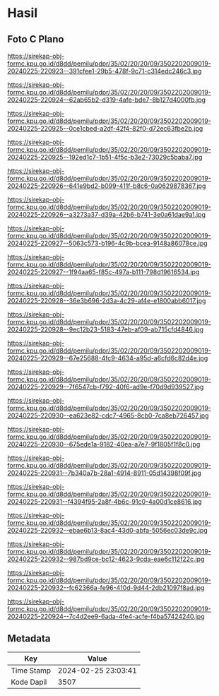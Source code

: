 # Hasil

## Foto C Plano

https://sirekap-obj-formc.kpu.go.id/d8dd/pemilu/pdpr/35/02/20/20/09/3502202009019-20240225-220923--391cfee1-29b5-478f-9c71-c314edc246c3.jpg

https://sirekap-obj-formc.kpu.go.id/d8dd/pemilu/pdpr/35/02/20/20/09/3502202009019-20240225-220924--62ab65b2-d319-4afe-bde7-8b127d4000fb.jpg

https://sirekap-obj-formc.kpu.go.id/d8dd/pemilu/pdpr/35/02/20/20/09/3502202009019-20240225-220925--0ce1cbed-a2df-42f4-82f0-d72ec63fbe2b.jpg

https://sirekap-obj-formc.kpu.go.id/d8dd/pemilu/pdpr/35/02/20/20/09/3502202009019-20240225-220925--192ed1c7-1b51-4f5c-b3e2-73029c5baba7.jpg

https://sirekap-obj-formc.kpu.go.id/d8dd/pemilu/pdpr/35/02/20/20/09/3502202009019-20240225-220926--641e9bd2-b099-411f-b8c6-0a0629878367.jpg

https://sirekap-obj-formc.kpu.go.id/d8dd/pemilu/pdpr/35/02/20/20/09/3502202009019-20240225-220926--a3273a37-d39a-42b6-b741-3e0a61dae9a1.jpg

https://sirekap-obj-formc.kpu.go.id/d8dd/pemilu/pdpr/35/02/20/20/09/3502202009019-20240225-220927--5063c573-b196-4c9b-bcea-9148a86078ce.jpg

https://sirekap-obj-formc.kpu.go.id/d8dd/pemilu/pdpr/35/02/20/20/09/3502202009019-20240225-220927--1f94aa65-f85c-497a-b111-798d19616534.jpg

https://sirekap-obj-formc.kpu.go.id/d8dd/pemilu/pdpr/35/02/20/20/09/3502202009019-20240225-220928--36e3b696-2d3a-4c29-af4e-e1800abb6017.jpg

https://sirekap-obj-formc.kpu.go.id/d8dd/pemilu/pdpr/35/02/20/20/09/3502202009019-20240225-220928--9ec12b23-5183-47eb-af09-ab715cfd4846.jpg

https://sirekap-obj-formc.kpu.go.id/d8dd/pemilu/pdpr/35/02/20/20/09/3502202009019-20240225-220929--67e25688-4fc9-4634-a95d-a6cfd6c82d4e.jpg

https://sirekap-obj-formc.kpu.go.id/d8dd/pemilu/pdpr/35/02/20/20/09/3502202009019-20240225-220929--7f6547cb-f792-40f6-ad9e-f70d9d939527.jpg

https://sirekap-obj-formc.kpu.go.id/d8dd/pemilu/pdpr/35/02/20/20/09/3502202009019-20240225-220930--ea623e82-cdc7-4965-8cb0-7ca8eb726457.jpg

https://sirekap-obj-formc.kpu.go.id/d8dd/pemilu/pdpr/35/02/20/20/09/3502202009019-20240225-220930--675ede1a-9182-40ea-a7e7-9f1805f1f8c0.jpg

https://sirekap-obj-formc.kpu.go.id/d8dd/pemilu/pdpr/35/02/20/20/09/3502202009019-20240225-220931--7b340a7b-28a1-4914-8911-05d14398f09f.jpg

https://sirekap-obj-formc.kpu.go.id/d8dd/pemilu/pdpr/35/02/20/20/09/3502202009019-20240225-220931--f4394f95-2a8f-4b6c-91c0-4a00d1ce8616.jpg

https://sirekap-obj-formc.kpu.go.id/d8dd/pemilu/pdpr/35/02/20/20/09/3502202009019-20240225-220932--ebae6b13-8ac4-43d0-abfa-5056ec03de9c.jpg

https://sirekap-obj-formc.kpu.go.id/d8dd/pemilu/pdpr/35/02/20/20/09/3502202009019-20240225-220932--987bd9ce-bc12-4623-9cda-eae6c112f22c.jpg

https://sirekap-obj-formc.kpu.go.id/d8dd/pemilu/pdpr/35/02/20/20/09/3502202009019-20240225-220932--fc62366a-fe96-410d-9d44-2db21097f8ad.jpg

https://sirekap-obj-formc.kpu.go.id/d8dd/pemilu/pdpr/35/02/20/20/09/3502202009019-20240225-220924--7c4d2ee9-6ada-4fe4-acfe-f4ba57424240.jpg


## Metadata

| Key        | Value               |
| ---------- | ------------------- |
| Time Stamp | 2024-02-25 23:03:41 |
| Kode Dapil | 3507                |



